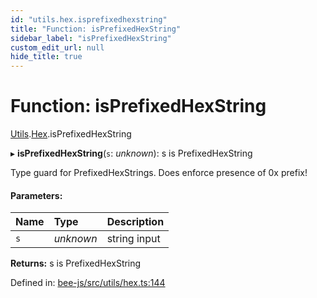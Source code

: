 ```yaml
---
id: "utils.hex.isprefixedhexstring"
title: "Function: isPrefixedHexString"
sidebar_label: "isPrefixedHexString"
custom_edit_url: null
hide_title: true
---
```


# Function: isPrefixedHexString

[Utils](../modules/utils.md).[Hex](../modules/utils.hex.md).isPrefixedHexString

▸ **isPrefixedHexString**(`s`: *unknown*): s is PrefixedHexString

Type guard for PrefixedHexStrings.
Does enforce presence of 0x prefix!

#### Parameters:

Name | Type | Description |
:------ | :------ | :------ |
`s` | *unknown* | string input    |

**Returns:** s is PrefixedHexString

Defined in: [bee-js/src/utils/hex.ts:144](https://github.com/ethersphere/bee-js/blob/430becc/src/utils/hex.ts#L144)
